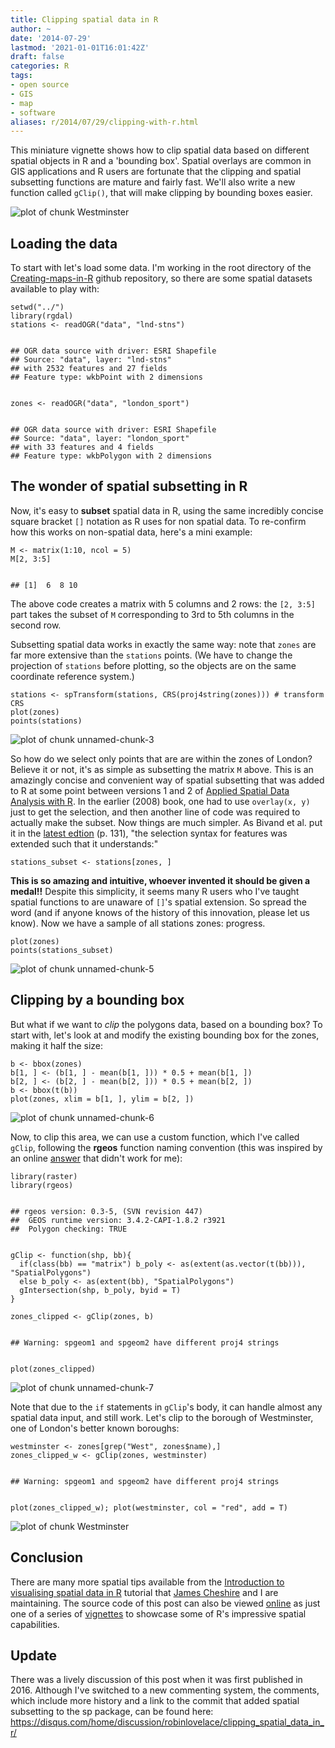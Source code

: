 ```yaml
---
title: Clipping spatial data in R
author: ~
date: '2014-07-29'
lastmod: '2021-01-01T16:01:42Z'
draft: false
categories: R
tags:
- open source
- GIS
- map
- software
aliases: r/2014/07/29/clipping-with-r.html
---
```


This miniature vignette shows how to clip spatial data based on different spatial objects in R and a 'bounding box'. Spatial overlays are common in GIS applications and R users are fortunate that the clipping and spatial subsetting functions are mature and fairly fast. We'll also write a new function called `gClip()`, that will make clipping by bounding boxes easier.

![plot of chunk Westminster](https://raw.githubusercontent.com/Robinlovelace/Creating-maps-in-R/master/vignettes/clipping-with-bounding-box_files/figure-markdown_github/Westminster.png)

<!--more-->

Loading the data
----------------

To start with let's load some data. I'm working in the root directory of the [Creating-maps-in-R](https://github.com/Robinlovelace/Creating-maps-in-R) github repository, so there are some spatial datasets available to play with:

     
    setwd("../")
    library(rgdal)
    stations <- readOGR("data", "lnd-stns")


    ## OGR data source with driver: ESRI Shapefile 
    ## Source: "data", layer: "lnd-stns"
    ## with 2532 features and 27 fields
    ## Feature type: wkbPoint with 2 dimensions

     
    zones <- readOGR("data", "london_sport")


    ## OGR data source with driver: ESRI Shapefile 
    ## Source: "data", layer: "london_sport"
    ## with 33 features and 4 fields
    ## Feature type: wkbPolygon with 2 dimensions

The wonder of spatial subsetting in R
-------------------------------------

Now, it's easy to **subset** spatial data in R, using the same incredibly concise square bracket `[]` notation as R uses for non spatial data. To re-confirm how this works on non-spatial data, here's a mini example:

     
    M <- matrix(1:10, ncol = 5)
    M[2, 3:5]


    ## [1]  6  8 10

The above code creates a matrix with 5 columns and 2 rows: the `[2, 3:5]` part takes the subset of `M` corresponding to 3rd to 5th columns in the second row.

Subsetting spatial data works in exactly the same way: note that `zones` are far more extensive than the `stations` points. (We have to change the projection of `stations` before plotting, so the objects are on the same coordinate reference system.)

     
    stations <- spTransform(stations, CRS(proj4string(zones))) # transform CRS
    plot(zones)
    points(stations)


![plot of chunk unnamed-chunk-3](https://raw.githubusercontent.com/Robinlovelace/Creating-maps-in-R/master/vignettes/clipping-with-bounding-box_files/figure-markdown_github/unnamed-chunk-3.png)

So how do we select only points that are are within the zones of London? Believe it or not, it's as simple as subsetting the matrix `M` above. This is an amazingly concise and convenient way of spatial subsetting that was added to R at some point between versions 1 and 2 of [Applied Spatial Data Analysis with R](http://www.asdar-book.org/). In the earlier (2008) book, one had to use `overlay(x, y)` just to get the selection, and then another line of code was required to actually make the subset. Now things are much simpler. As Bivand et al. put it in the [latest edtion](http://www.springer.com/statistics/life+sciences,+medicine+%26+health/book/978-1-4614-7617-7) (p. 131), "the selection syntax for features was extended such that it understands:"

     
    stations_subset <- stations[zones, ]


**This is so amazing and intuitive, whoever invented it should be given a medal!!** Despite this simplicity, it seems many R users who I've taught spatial functions to are unaware of `[]`'s spatial extension. So spread the word (and if anyone knows of the history of this innovation, please let us know). Now we have a sample of all stations zones: progress.

     
    plot(zones)
    points(stations_subset)


![plot of chunk unnamed-chunk-5](https://raw.githubusercontent.com/Robinlovelace/Creating-maps-in-R/master/vignettes/clipping-with-bounding-box_files/figure-markdown_github/unnamed-chunk-5.png)

Clipping by a bounding box
--------------------------

But what if we want to *clip* the polygons data, based on a bounding box? To start with, let's look at and modify the existing bounding box for the zones, making it half the size:

 
    b <- bbox(zones)
    b[1, ] <- (b[1, ] - mean(b[1, ])) * 0.5 + mean(b[1, ])
    b[2, ] <- (b[2, ] - mean(b[2, ])) * 0.5 + mean(b[2, ])
    b <- bbox(t(b))
    plot(zones, xlim = b[1, ], ylim = b[2, ])


![plot of chunk unnamed-chunk-6](https://raw.githubusercontent.com/Robinlovelace/Creating-maps-in-R/master/vignettes/clipping-with-bounding-box_files/figure-markdown_github/unnamed-chunk-6.png)

Now, to clip this area, we can use a custom function, which I've called `gClip`, following the **rgeos** function naming convention (this was inspired by an online [answer](http://stackoverflow.com/questions/21883683/is-it-possible-to-clip-a-polygon-to-the-bounding-box-of-a-base-map) that didn't work for me):

     
    library(raster)
    library(rgeos)


    ## rgeos version: 0.3-5, (SVN revision 447)
    ##  GEOS runtime version: 3.4.2-CAPI-1.8.2 r3921 
    ##  Polygon checking: TRUE

 
    gClip <- function(shp, bb){
      if(class(bb) == "matrix") b_poly <- as(extent(as.vector(t(bb))), "SpatialPolygons")
      else b_poly <- as(extent(bb), "SpatialPolygons")
      gIntersection(shp, b_poly, byid = T)
    }

    zones_clipped <- gClip(zones, b)


    ## Warning: spgeom1 and spgeom2 have different proj4 strings

 
    plot(zones_clipped)


![plot of chunk unnamed-chunk-7](https://raw.githubusercontent.com/Robinlovelace/Creating-maps-in-R/master/vignettes/clipping-with-bounding-box_files/figure-markdown_github/unnamed-chunk-7.png)

Note that due to the `if` statements in `gClip`'s body, it can handle almost any spatial data input, and still work. Let's clip to the borough of Westminster, one of London's better known boroughs:

 
    westminster <- zones[grep("West", zones$name),]
    zones_clipped_w <- gClip(zones, westminster)


    ## Warning: spgeom1 and spgeom2 have different proj4 strings

 
    plot(zones_clipped_w); plot(westminster, col = "red", add = T)


![plot of chunk Westminster](https://raw.githubusercontent.com/Robinlovelace/Creating-maps-in-R/master/vignettes/clipping-with-bounding-box_files/figure-markdown_github/Westminster.png)

Conclusion
----------

There are many more spatial tips available from the [Introduction to visualising
spatial data in
R](https://github.com/Robinlovelace/Creating-maps-in-R/raw/master/intro-spatial-rl.pdf)
tutorial that [James Cheshire](http://spatial.ly/) and I are maintaining. The source code of this post can also be viewed [online](https://github.com/Robinlovelace/Creating-maps-in-R/blob/master/vignettes/clipping-with-bounding-box.Rmd) as just one of a series of [vignettes](https://github.com/Robinlovelace/Creating-maps-in-R/tree/master/vignettes) to showcase some of R's impressive spatial capabilities.

## Update

There was a lively discussion of this post when it was first published in 2016.
Although I've switched to a new commenting system, the comments, which include more history and a link to the commit that added spatial subsetting to the sp package, can be found here: https://disqus.com/home/discussion/robinlovelace/clipping_spatial_data_in_r/
